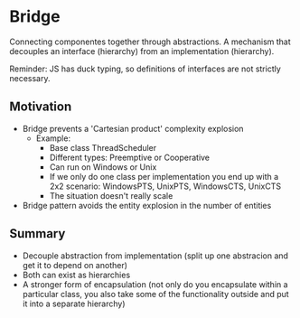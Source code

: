 # Bridge
Connecting componentes together through abstractions. A mechanism that decouples an interface (hierarchy) from an implementation (hierarchy).

Reminder: JS has duck typing, so definitions of interfaces are not strictly necessary.

## Motivation
- Bridge prevents a 'Cartesian product' complexity explosion
  - Example:
    - Base class ThreadScheduler
    - Different types: Preemptive or Cooperative
    - Can run on Windows or Unix
    - If we only do one class per implementation you end up with a 2x2 scenario: WindowsPTS, UnixPTS, WindowsCTS, UnixCTS
    - The situation doesn't really scale 
- Bridge pattern avoids the entity explosion in the number of entities

## Summary
- Decouple abstraction from implementation (split up one abstracion and get it to depend on another)
- Both can exist as hierarchies
- A stronger form of encapsulation (not only do you encapsulate within a particular class, you also take some of the functionality outside and put it into a separate hierarchy)